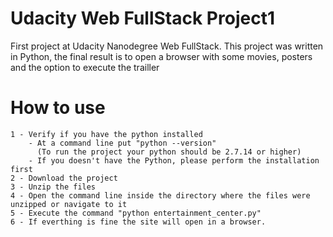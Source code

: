 # Udacity Web FullStack Project1
First project at Udacity Nanodegree Web FullStack.
This project was written in Python, the final result is to open a browser with some movies, posters and the option to execute the trailler 



# How to use
    1 - Verify if you have the python installed
        - At a command line put "python --version"
          (To run the project your python should be 2.7.14 or higher) 
        - If you doesn't have the Python, please perform the installation first
    2 - Download the project
    3 - Unzip the files
    4 - Open the command line inside the directory where the files were unzipped or navigate to it        
    5 - Execute the command "python entertainment_center.py"
    6 - If everthing is fine the site will open in a browser.
    
